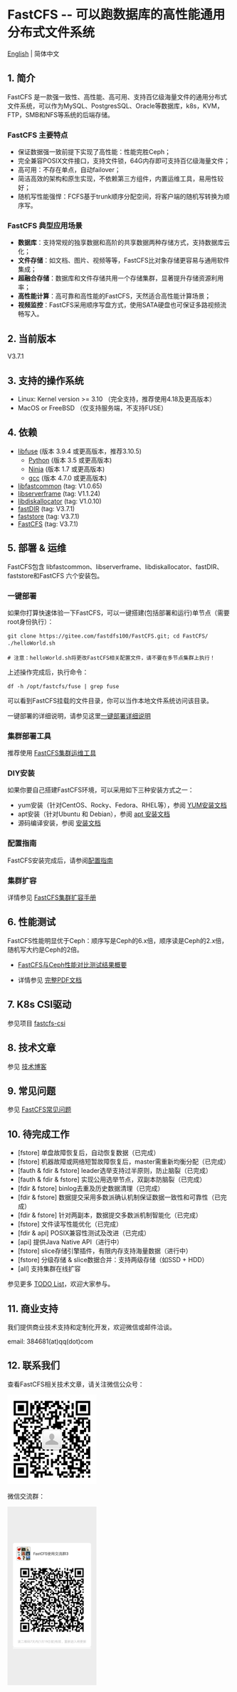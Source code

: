 # FastCFS -- 可以跑数据库的高性能通用分布式文件系统

[English](README.md) | 简体中文

## 1. 简介

FastCFS 是一款强一致性、高性能、高可用、支持百亿级海量文件的通用分布式文件系统，可以作为MySQL、PostgresSQL、Oracle等数据库，k8s，KVM，FTP，SMB和NFS等系统的后端存储。

### FastCFS 主要特点

* 保证数据强一致前提下实现了高性能：性能完胜Ceph；
* 完全兼容POSIX文件接口，支持文件锁，64G内存即可支持百亿级海量文件；
* 高可用：不存在单点，自动failover；
* 简洁高效的架构和原生实现，不依赖第三方组件，内置运维工具，易用性较好；
* 随机写性能强悍：FCFS基于trunk顺序分配空间，将客户端的随机写转换为顺序写。

### FastCFS 典型应用场景

* **数据库**：支持常规的独享数据和高阶的共享数据两种存储方式，支持数据库云化；
* **文件存储**：如文档、图片、视频等等，FastCFS比对象存储更容易与通用软件集成；
* **超融合存储**：数据库和文件存储共用一个存储集群，显著提升存储资源利用率；
* **高性能计算**：高可靠和高性能的FastCFS，天然适合高性能计算场景；
* **视频监控**：FastCFS采用顺序写盘方式，使用SATA硬盘也可保证多路视频流畅写入。

## 2. 当前版本

V3.7.1

## 3. 支持的操作系统

* Linux: Kernel version >= 3.10 （完全支持，推荐使用4.18及更高版本）
* MacOS or FreeBSD  （仅支持服务端，不支持FUSE）

## 4. 依赖

* [libfuse](https://gitee.com/mirrors/libfuse) (版本 3.9.4 或更高版本，推荐3.10.5)
    * [Python](https://python.org/) (版本 3.5 或更高版本)
    * [Ninja](https://ninja-build.org/) (版本 1.7 或更高版本)
    * [gcc](https://www.gnu.org/software/gcc/) (版本 4.7.0 或更高版本)
* [libfastcommon](https://gitee.com/fastdfs100/libfastcommon) (tag: V1.0.65)
* [libserverframe](https://gitee.com/fastdfs100/libserverframe) (tag: V1.1.24)
* [libdiskallocator](https://gitee.com/fastdfs100/libdiskallocator) (tag: V1.0.10)
* [fastDIR](https://gitee.com/fastdfs100/fastDIR) (tag: V3.7.1)
* [faststore](https://gitee.com/fastdfs100/faststore) (tag: V3.7.1)
* [FastCFS](https://gitee.com/fastdfs100/FastCFS) (tag: V3.7.1)

## 5. 部署 & 运维

FastCFS包含 libfastcommon、libserverframe、libdiskallocator、fastDIR、faststore和FastCFS 六个安装包。

### 一键部署

如果你打算快速体验一下FastCFS，可以一键搭建(包括部署和运行)单节点（需要root身份执行）：
```
git clone https://gitee.com/fastdfs100/FastCFS.git; cd FastCFS/
./helloWorld.sh

# 注意：helloWorld.sh将更改FastCFS相关配置文件，请不要在多节点集群上执行！
```

上述操作完成后，执行命令：
```
df -h /opt/fastcfs/fuse | grep fuse
```
可以看到FastCFS挂载的文件目录，你可以当作本地文件系统访问该目录。

一键部署的详细说明，请参见这里[一键部署详细说明](docs/Easy-install-detail-zh_CN.md)

### 集群部署工具

推荐使用 [FastCFS集群运维工具](docs/fcfs-ops-tool-zh_CN.md)

### DIY安装

如果你要自己搭建FastCFS环境，可以采用如下三种安装方式之一：

* yum安装（针对CentOS、Rocky、Fedora、RHEL等），参阅 [YUM安装文档](docs/YUMINSTALL-zh_CN.md)
* apt安装（针对Ubuntu 和 Debian），参阅 [apt 安装文档](docs/APT-INSTALL-zh_CN.md)
* 源码编译安装，参阅 [安装文档](docs/INSTALL-zh_CN.md)

### 配置指南

FastCFS安装完成后，请参阅[配置指南](docs/CONFIGURE-zh_CN.md)

### 集群扩容

详情参见 [FastCFS集群扩容手册](docs/cluster-expansion-zh_CN.md)

## 6. 性能测试

FastCFS性能明显优于Ceph：顺序写是Ceph的6.x倍，顺序读是Ceph的2.x倍，随机写大约是Ceph的2倍。

* [FastCFS与Ceph性能对比测试结果概要](docs/benchmark.md)

* 详情参见 [完整PDF文档](docs/benchmark-20210621.pdf)

## 7. K8s CSI驱动

参见项目 [fastcfs-csi](https://gitee.com/fastdfs100/fastcfs-csi)

## 8. 技术文章

参见 <a href="https://my.oschina.net/u/3334339" target="_blank">技术博客</a>

## 9. 常见问题

参见 [FastCFS常见问题](docs/FAQ-zh_CN.md)

## 10. 待完成工作

*  [fstore] 单盘故障恢复后，自动恢复数据（已完成）
*  [fstore] 机器故障或网络短暂故障恢复后，master需重新均衡分配（已完成）
*  [fauth & fdir & fstore] leader选举支持过半原则，防止脑裂（已完成）
*  [fauth & fdir & fstore] 实现公用选举节点，双副本防脑裂（已完成）
*  [fdir & fstore] binlog去重及历史数据清理（已完成）
*  [fdir & fstore] 数据提交采用多数派确认机制保证数据一致性和可靠性（已完成）
*  [fdir & fstore] 针对两副本，数据提交多数派机制智能化（已完成）
*  [fstore] 文件读写性能优化（已完成）
*  [fdir & api] POSIX兼容性测试及改进（已完成）
*  [api] 提供Java Native API（进行中）
*  [fstore] slice存储引擎插件，有限内存支持海量数据（进行中）
*  [fstore] 分级存储 & slice数据合并：支持两级存储（如SSD + HDD）
*  [all] 支持集群在线扩容

参见更多 [TODO List](docs/TODO-zh_CN.md)，欢迎大家参与。

## 11. 商业支持

我们提供商业技术支持和定制化开发，欢迎微信或邮件洽谈。

email: 384681(at)qq(dot)com

## 12. 联系我们

查看FastCFS相关技术文章，请关注微信公众号：

<img src="images/wechat_subscribe.jpg" width="200" alt="微信公众号">

微信交流群：

<img src="images/wechat_group.jpg" width="200" alt="微信交流群">
